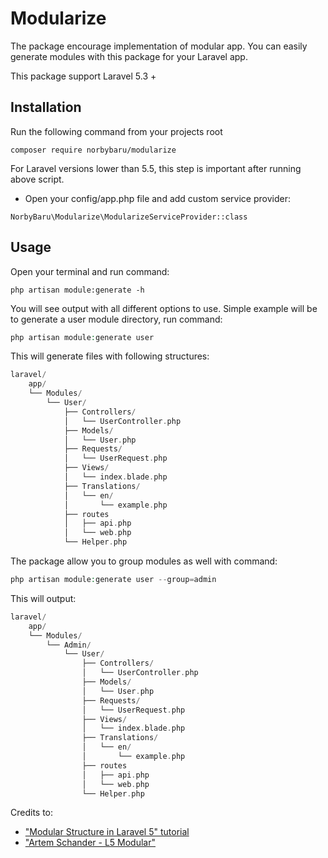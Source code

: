 # Modularize

The package encourage implementation of modular app.
You can easily generate modules with this package for your Laravel app.

This package support Laravel 5.3 +

## Installation

Run the following command from your projects root
```shell
composer require norbybaru/modularize
```

For Laravel versions lower than 5.5, this step is important after running above script.
- Open your config/app.php file and add custom service provider:
```
NorbyBaru\Modularize\ModularizeServiceProvider::class
```

## Usage

Open your terminal and run command:
```
php artisan module:generate -h 
```

You will see output with all different options to use.
Simple example will be to generate a user module directory, run command:
```php
php artisan module:generate user   
```
This will generate files with following structures:
```php
laravel/
    app/
    └── Modules/
        └── User/
            ├── Controllers/
            │   └── UserController.php
            ├── Models/
            │   └── User.php
            ├── Requests/
            │   └── UserRequest.php
            ├── Views/
            │   └── index.blade.php
            ├── Translations/
            │   └── en/
            │       └── example.php
            ├── routes
            │   ├── api.php
            │   └── web.php
            └── Helper.php
```
The package allow you to group modules as well with command:
```php
php artisan module:generate user --group=admin
```
This will output:
```php
laravel/
    app/
    └── Modules/
        └── Admin/
            └── User/
                ├── Controllers/
                │   └── UserController.php
                ├── Models/
                │   └── User.php
                ├── Requests/
                │   └── UserRequest.php
                ├── Views/
                │   └── index.blade.php
                ├── Translations/
                │   └── en/
                │       └── example.php
                ├── routes
                │   ├── api.php
                │   └── web.php
                └── Helper.php
```

Credits to:
- ["Modular Structure in Laravel 5" tutorial](http://ziyahanalbeniz.blogspot.com.tr/2015/03/modular-structure-in-laravel-5.html)
- ["Artem Schander - L5 Modular"](https://github.com/Artem-Schander/L5Modular)
